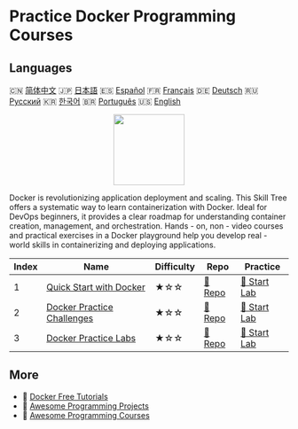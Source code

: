 # Practice Docker Programming Courses

## Languages

🇨🇳 [简体中文](README_zh.md) 🇯🇵 [日本語](README_ja.md) 🇪🇸 [Español](README_es.md) 🇫🇷 [Français](README_fr.md) 🇩🇪 [Deutsch](README_de.md) 🇷🇺 [Русский](README_ru.md) 🇰🇷 [한국어](README_ko.md) 🇧🇷 [Português](README_pt.md) 🇺🇸 [English](README.md) 

<div align="center">
<img width="128px" src="https://file.labex.io/path/X5zPui0XRqNx.png">
</div>

Docker is revolutionizing application deployment and scaling. This Skill Tree offers a systematic way to learn containerization with Docker. Ideal for DevOps beginners, it provides a clear roadmap for understanding container creation, management, and orchestration. Hands - on, non - video courses and practical exercises in a Docker playground help you develop real - world skills in containerizing and deploying applications.

|   Index | Name                                                                              | Difficulty   | Repo                                                                | Practice                                                            |
|---------|-----------------------------------------------------------------------------------|--------------|---------------------------------------------------------------------|---------------------------------------------------------------------|
|       1 | [Quick Start with Docker](https://labex.io/courses/quick-start-with-docker)       | ★☆☆          | [🔗 Repo](https://github.com/labex-labs/quick-start-with-docker)    | [🚀 Start Lab](https://labex.io/courses/quick-start-with-docker)    |
|       2 | [Docker Practice Challenges](https://labex.io/courses/docker-practice-challenges) | ★☆☆          | [🔗 Repo](https://github.com/labex-labs/docker-practice-challenges) | [🚀 Start Lab](https://labex.io/courses/docker-practice-challenges) |
|       3 | [Docker Practice Labs](https://labex.io/courses/docker-practice-labs)             | ★☆☆          | [🔗 Repo](https://github.com/labex-labs/docker-practice-labs)       | [🚀 Start Lab](https://labex.io/courses/docker-practice-labs)       |

## More

- 🔗 [Docker Free Tutorials](https://github.com/labex-labs/docker-free-tutorials)
- 🔗 [Awesome Programming Projects](https://github.com/labex-labs/awesome-programming-projects)
- 🔗 [Awesome Programming Courses](https://github.com/labex-labs/awesome-programming-courses)

